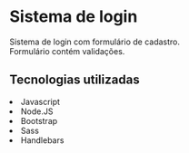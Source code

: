 # Sistema de login
Sistema de login com formulário de cadastro.
<br>
Formulário contém validações.

## Tecnologias utilizadas
<li>Javascript</li>
<li>Node.JS</li>
<li>Bootstrap</li>
<li>Sass</li>
<li>Handlebars</li>

